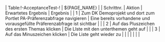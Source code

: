| Table:!-AcceptanceTest-! | ${PAGE_NAME} |
| Schrittnr. | Aktion | Erwartetes Ergebnis | Ergebnis |
| 1 | Zum DK Demoprojekt und dort zum Portlet PA-Präferenzabfrage navigieren | Eine bereits vorhandene und vorausgefüllte Präferenzabfrage ist sichtbar | |
| 2 | Auf das Pluszeichen des ersten Themas klicken | Die LIste mit den unterthemen geht auf | |
| 3 | Auf das Minuszeichen klicken | Die Liste geht wieder zu | |
| | | | |
